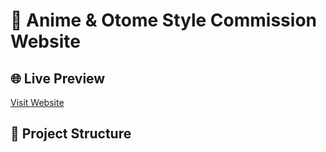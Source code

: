 # 🎨 Anime & Otome Style Commission Website


## 🌐 Live Preview
[Visit Website](https://arcelia.com)  


## 📁 Project Structure

